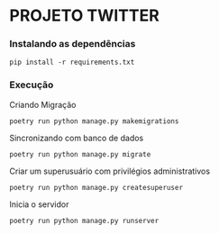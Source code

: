# PROJETO TWITTER

### Instalando as dependências
```
pip install -r requirements.txt
```
### Execução
Criando Migração

```
poetry run python manage.py makemigrations
```
Sincronizando com banco de dados
```
poetry run python manage.py migrate
```
Criar um superusuário com privilégios administrativos
```
poetry run python manage.py createsuperuser
```

Inicia o servidor
```
poetry run python manage.py runserver
```